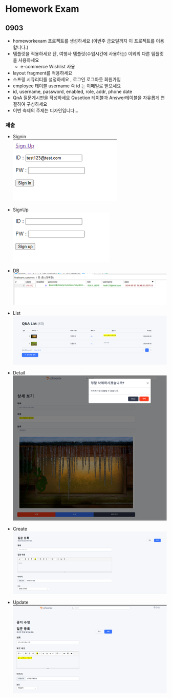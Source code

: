 # Homework Exam

## 0903
- homeworkexam 프로젝트를 생성하세요 (이번주 금요일까지 이 프로젝트를 이용합니다.)
- 템플릿을 적용하세요 단, 여행사 템플릿(수업시간에 사용하는) 이외의 다른 템플릿을 사용하세요
  - e-commerce Wishlist 사용
- layout fragment를 적용하세요
- 스프링 시큐리티를 설정하세요 , 로그인 로그아웃 회원가입
- employee 테이블 username 즉 id 는 이메일로 받으세요
- id, username, password, enabled, role, addr, phone date
- QnA  질문게시판을 작성하세요 Qusetion 테이블과 Answer테이블을 자유롭게 연결하여 구성하세요
- 이번 숙제의 주제는 디자인입니다…
### 제출

- Signin<br>
![img_2.png](img_2.png)


- SignUp<br>
![img_4.png](img_4.png)


- DB
![img_5.png](img_5.png)



- List
![img_6.png](img_6.png)



- Detail
![img_7.png](img_7.png)


- Create
  ![img_1.png](img_1.png)


- Update
![img.png](img.png)